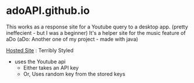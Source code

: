 # adoAPI.github.io
This works as a response site for a Youtube query to a desktop app. (pretty ineffecient - but I was a beginner)
It's a helper site for the music feature of aDo (aDo: Another one of my project - made with java)

[Hosted Site](https://maruf22-dev.github.io/adoAPI.github.io/API.html) : Terribly Styled

* uses the Youtube api
  - Either takes an API key
  - Or, Uses random key from the stored keys
